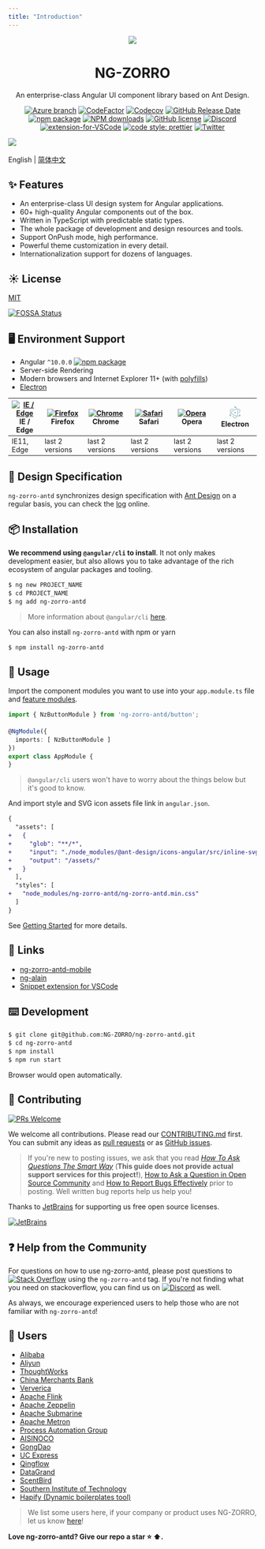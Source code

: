 ```yaml
---
title: "Introduction"
---
```

<p align="center">
  <a href="http://ng.ant.design">
    <img width="230" src="https://img.alicdn.com/tfs/TB1TFFaHAvoK1RjSZFwXXciCFXa-106-120.svg">
  </a>
</p>

<h1 align="center">
NG-ZORRO
</h1>

<div align="center">

An enterprise-class Angular UI component library based on Ant Design.

[![Azure branch](https://img.shields.io/azure-devops/build/ng-zorro/0d271b73-3774-4dbc-a081-088df0b28bf8/2/master?style=flat-square)](https://dev.azure.com/ng-zorro/NG-ZORRO/_build)
[![CodeFactor](https://www.codefactor.io/repository/github/ng-zorro/ng-zorro-antd/badge?style=flat-square)](https://www.codefactor.io/repository/github/ng-zorro/ng-zorro-antd)
[![Codecov](https://img.shields.io/codecov/c/github/NG-ZORRO/ng-zorro-antd.svg?style=flat-square)](https://codecov.io/gh/NG-ZORRO/ng-zorro-antd)
[![GitHub Release Date](https://img.shields.io/github/release-date/NG-ZORRO/ng-zorro-antd.svg?style=flat-square)](https://github.com/NG-ZORRO/ng-zorro-antd/releases)
[![npm package](https://img.shields.io/npm/v/ng-zorro-antd.svg?style=flat-square)](https://www.npmjs.org/package/ng-zorro-antd)
[![NPM downloads](http://img.shields.io/npm/dm/ng-zorro-antd.svg?style=flat-square)](https://npmjs.org/package/ng-zorro-antd)
[![GitHub license](https://img.shields.io/github/license/mashape/apistatus.svg?style=flat-square)](https://github.com/NG-ZORRO/ng-zorro-antd/blob/master/LICENSE)
[![Discord](https://img.shields.io/discord/748677963142135818?label=Discord&style=flat-square)](https://discord.com/channels/748677963142135818/764322550712893451)
[![extension-for-VSCode](https://img.shields.io/badge/extension%20for-VSCode-blue.svg?style=flat-square)](https://marketplace.visualstudio.com/items?itemName=cipchk.ng-zorro-vscode)
[![code style: prettier](https://img.shields.io/badge/code_style-prettier-ff69b4.svg?style=flat-square)](https://github.com/prettier/prettier)
[![Twitter](https://img.shields.io/badge/Twitter-NG--ZORRO-blue.svg?style=flat-square&logo=twitter)](https://twitter.com/ng_zorro)

</div>

[![](https://img.alicdn.com/tfs/TB1t6QPylr0gK0jSZFnXXbRRXXa-4000-1378.png)](http://ng.ant.design)

English | [简体中文](README-zh_CN.md)


## ✨ Features

- An enterprise-class UI design system for Angular applications.
- 60+ high-quality Angular components out of the box.
- Written in TypeScript with predictable static types.
- The whole package of development and design resources and tools.
- Support OnPush mode, high performance.
- Powerful theme customization in every detail.
- Internationalization support for dozens of languages.


## ☀️ License

[MIT](https://github.com/NG-ZORRO/ng-zorro-antd/blob/master/LICENSE)

[![FOSSA Status](https://app.fossa.com/api/projects/git%2Bgithub.com%2FNG-ZORRO%2Fng-zorro-antd.svg?type=shield)](https://app.fossa.com/projects/git%2Bgithub.com%2FNG-ZORRO%2Fng-zorro-antd?ref=badge_shield)

## 🖥 Environment Support

* Angular `^10.0.0` [![npm package](https://img.shields.io/npm/v/ng-zorro-antd.svg?style=flat-square)](https://www.npmjs.org/package/ng-zorro-antd)
* Server-side Rendering
* Modern browsers and Internet Explorer 11+ (with [polyfills](https://angular.io/guide/browser-support))
* [Electron](http://electron.atom.io/)

| [<img src="https://raw.githubusercontent.com/alrra/browser-logos/master/src/edge/edge_48x48.png" alt="IE / Edge" width="24px" height="24px" />](http://godban.github.io/browsers-support-badges/)</br>IE / Edge | [<img src="https://raw.githubusercontent.com/alrra/browser-logos/master/src/firefox/firefox_48x48.png" alt="Firefox" width="24px" height="24px" />](http://godban.github.io/browsers-support-badges/)</br>Firefox | [<img src="https://raw.githubusercontent.com/alrra/browser-logos/master/src/chrome/chrome_48x48.png" alt="Chrome" width="24px" height="24px" />](http://godban.github.io/browsers-support-badges/)</br>Chrome | [<img src="https://raw.githubusercontent.com/alrra/browser-logos/master/src/safari/safari_48x48.png" alt="Safari" width="24px" height="24px" />](http://godban.github.io/browsers-support-badges/)</br>Safari | [<img src="https://raw.githubusercontent.com/alrra/browser-logos/master/src/opera/opera_48x48.png" alt="Opera" width="24px" height="24px" />](http://godban.github.io/browsers-support-badges/)</br>Opera | [<img src="https://raw.githubusercontent.com/alrra/browser-logos/master/src/electron/electron_48x48.png" alt="Electron" width="24px" height="24px" />](http://godban.github.io/browsers-support-badges/)</br>Electron |
| --------- | --------- | --------- | --------- | --------- | --------- |
| IE11, Edge | last 2 versions | last 2 versions | last 2 versions | last 2 versions | last 2 versions


## 🎨 Design Specification

`ng-zorro-antd` synchronizes design specification with [Ant Design](https://ant.design/docs/spec/introduce) on a regular basis, you can check the [log](https://nz-styles-syncer.now.sh/) online.


## 📦 Installation

**We recommend using `@angular/cli` to install**. It not only makes development easier, but also allows you to take advantage of the rich ecosystem of angular packages and tooling.

```bash
$ ng new PROJECT_NAME
$ cd PROJECT_NAME
$ ng add ng-zorro-antd
```

> More information about `@angular/cli` [here](https://github.com/angular/angular-cli).

You can also install `ng-zorro-antd` with npm or yarn

```bash
$ npm install ng-zorro-antd
```

## 🔨 Usage

Import the component modules you want to use into your `app.module.ts` file and [feature modules](https://angular.io/guide/feature-modules).

```ts
import { NzButtonModule } from 'ng-zorro-antd/button';

@NgModule({
  imports: [ NzButtonModule ]
})
export class AppModule {
}
```

> `@angular/cli` users won't have to worry about the things below but it's good to know.

And import style and SVG icon assets file link in `angular.json`.

```diff
{
  "assets": [
+   {
+     "glob": "**/*",
+     "input": "./node_modules/@ant-design/icons-angular/src/inline-svg/",
+     "output": "/assets/"
+   }
  ],
  "styles": [
+   "node_modules/ng-zorro-antd/ng-zorro-antd.min.css"
  ]
}
```

See [Getting Started](https://ng.ant.design/docs/getting-started/en) for more details.

## 🔗 Links

* [ng-zorro-antd-mobile](https://github.com/NG-ZORRO/ng-zorro-antd-mobile)
* [ng-alain](https://github.com/ng-alain/ng-alain)
* [Snippet extension for VSCode](https://marketplace.visualstudio.com/items?itemName=cipchk.ng-zorro-vscode)

## ⌨️ Development

```bash
$ git clone git@github.com:NG-ZORRO/ng-zorro-antd.git
$ cd ng-zorro-antd
$ npm install
$ npm run start
```

Browser would open automatically.

## 🤝 Contributing

[![PRs Welcome](https://img.shields.io/badge/PRs-welcome-brightgreen.svg?style=flat-square)](https://github.com/NG-ZORRO/ng-zorro-antd/pulls)

We welcome all contributions. Please read our [CONTRIBUTING.md](https://github.com/NG-ZORRO/ng-zorro-antd/blob/master/CONTRIBUTING.md) first. You can submit any ideas as [pull requests](https://github.com/NG-ZORRO/ng-zorro-antd/pulls) or as [GitHub issues](https://github.com/NG-ZORRO/ng-zorro-antd/issues).


> If you're new to posting issues, we ask that you read [*How To Ask Questions The Smart Way*](http://www.catb.org/~esr/faqs/smart-questions.html) (**This guide does not provide actual support services for this project!**), [How to Ask a Question in Open Source Community](https://github.com/seajs/seajs/issues/545) and [How to Report Bugs Effectively](http://www.chiark.greenend.org.uk/~sgtatham/bugs.html) prior to posting. Well written bug reports help us help you!

Thanks to [JetBrains](https://www.jetbrains.com/?from=ng-zorro-antd) for supporting us free open source licenses.

[![JetBrains](https://img.alicdn.com/tfs/TB1sSomo.z1gK0jSZLeXXb9kVXa-120-130.svg)](https://www.jetbrains.com/?from=ng-zorro-antd)

## ❓ Help from the Community

For questions on how to use ng-zorro-antd, please post questions to [<img alt="Stack Overflow" src="https://cdn.sstatic.net/Sites/stackoverflow/company/img/logos/so/so-logo.svg?v=2bb144720a66" width="140" />](http://stackoverflow.com/questions/tagged/ng-zorro-antd) using the `ng-zorro-antd` tag. If you're not finding what you need on stackoverflow, you can find us on [![Discord](https://img.shields.io/discord/748677963142135818?label=Discord&style=flat-square)](https://discord.com/channels/748677963142135818/764322550712893451) as well.

As always, we encourage experienced users to help those who are not familiar with `ng-zorro-antd`!

## 🎉 Users

- [Alibaba](https://www.alibaba.com/)
- [Aliyun](https://www.aliyun.com/)
- [ThoughtWorks](https://www.thoughtworks.com/)
- [China Merchants Bank](http://english.cmbchina.com/)
- [Ververica](https://www.ververica.com/)
- [Apache Flink](https://flink.apache.org/)
- [Apache Zeppelin](https://zeppelin.apache.org/)
- [Apache Submarine](https://submarine.apache.org/)
- [Apache Metron](https://metron.apache.org/)
- [Process Automation Group](http://pag.company/)
- [AISINOCO](http://www.aisino.com/)
- [GongDao](https://www.gongdao.com/)
- [UC Express](http://www.uce.cn/)
- [Qingflow](https://qingflow.com/)
- [DataGrand](http://datagrand.com/)
- [ScentBird](https://www.scentbird.com/)
- [Southern Institute of Technology](https://www.sit.ac.nz/)
- [Hapify (Dynamic boilerplates tool)](https://hub.hapify.io/)

> We list some users here, if your company or product uses NG-ZORRO, let us know [here](https://github.com/NG-ZORRO/ng-zorro-antd/issues/1142)!

**Love ng-zorro-antd? Give our repo a star :star: :arrow_up:.**
